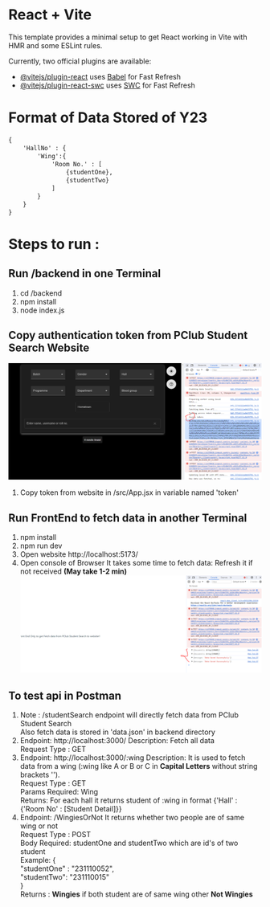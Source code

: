 # React + Vite

This template provides a minimal setup to get React working in Vite with HMR and some ESLint rules.

Currently, two official plugins are available:

- [@vitejs/plugin-react](https://github.com/vitejs/vite-plugin-react/blob/main/packages/plugin-react/README.md) uses [Babel](https://babeljs.io/) for Fast Refresh
- [@vitejs/plugin-react-swc](https://github.com/vitejs/vite-plugin-react-swc) uses [SWC](https://swc.rs/) for Fast Refresh

# Format of Data Stored of Y23
    {
        'HallNo' : {
            'Wing':{
                'Room No.' : [
                    {studentOne},
                    {studentTwo}
                ]
            }
        }
    }

# Steps to run :
## Run /backend in one Terminal
1. cd /backend
2. npm install
3. node index.js

## Copy authentication token from PClub Student Search Website
![Screenshot](token.PNG)
1. Copy token from website in /src/App.jsx in variable named 'token'

## Run FrontEnd to fetch data in another Terminal
1. npm install
2. npm run dev
3. Open website http://localhost:5173/
4. Open console of Browser It takes some time to fetch data: Refresh it if not received <strong>(May take 1-2 min)</strong>
![Screenshot](tokenSuccessfull.PNG)

## To test api in Postman
1. Note : /studentSearch endpoint will directly fetch data from PClub Student Search<br>
            Also fetch data is stored in 'data.json' in backend directory
2. Endpoint: http://localhost:3000/
    Description: Fetch all data<br>
    Request Type : GET
3. Endpoint: http://localhost:3000/:wing
    Description:  It is used to fetch data from a wing (:wing like A or B or C in <strong>Capital Letters</strong> without string brackets '').<br>
    Request Type : GET<br>
    Params Required: Wing<br>
    Returns: For each hall it returns student of :wing in format {'Hall' : {'Room No' : [Student Detail]}}
4. Endpoint: /WingiesOrNot It returns whether two people are of same wing or not<br>
    Request Type : POST<br>
    Body Required: studentOne and studentTwo which are id's of two student<br>
                Example: {<br>
                   "studentOne" : "231110052",<br>
                    "studentTwo": "231110015"<br>
                }<br>
    Returns : <strong>Wingies</strong> if both student are of same wing other <strong>Not Wingies</strong>
